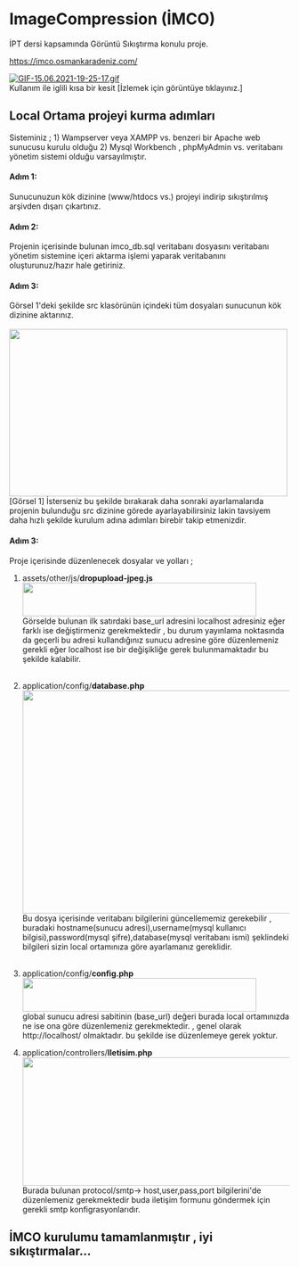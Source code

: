 # ImageCompression (İMCO)
İPT dersi kapsamında Görüntü Sıkıştırma konulu proje.

https://imco.osmankaradeniz.com/

<a href="https://gifyu.com/image/1TPq" target="_blank"><img src="https://s6.gifyu.com/images/GIF-15.06.2021-19-25-17.md.gif" alt="GIF-15.06.2021-19-25-17.gif" border="0" /></a>
<br/>
Kullanım ile iglili kısa bir kesit [İzlemek için görüntüye tıklayınız.]

<h2>Local Ortama projeyi kurma adımları</h2>

<p>
  Sisteminiz ;
  1) Wampserver veya XAMPP vs. benzeri bir Apache web sunucusu kurulu olduğu
  2) Mysql Workbench , phpMyAdmin vs. veritabanı yönetim sistemi olduğu
  varsayılmıştır.
  <p>
    
 
<h4>Adım 1: </h4> 
Sunucunuzun kök dizinine (www/htdocs vs.)  projeyi indirip sıkıştırılmış arşivden dışarı çıkartınız.

<h4>Adım 2: </h4> 
Projenin içerisinde bulunan imco_db.sql veritabanı dosyasını veritabanı yönetim sistemine içeri aktarma işlemi yaparak veritabanını oluşturunuz/hazır hale getiriniz.

<h4>Adım 3: </h4> 
Görsel 1'deki şekilde src klasörünün içindeki tüm dosyaları sunucunun kök dizinine aktarınız. <br><br>
<img width=500 height=300 src="https://user-images.githubusercontent.com/59146912/122083762-d0521580-ce09-11eb-9fe7-5cb4c6f64f42.png" />
[Görsel 1]
İsterseniz bu şekilde bırakarak daha sonraki ayarlamalarıda projenin bulunduğu src dizinine görede ayarlayabilirsiniz lakin tavsiyem daha hızlı şekilde kurulum adına adımları birebir takip etmenizdir.

<h4>Adım 3: </h4> 
Proje içerisinde düzenlenecek dosyalar ve yolları ;<br>

  1)  assets/other/js/<b>dropupload-jpeg.js</b> <br>
         <img width=420 height=60 src="https://user-images.githubusercontent.com/59146912/122084849-db597580-ce0a-11eb-87fa-0c3dc00b191d.png" /><br>
  Görselde bulunan ilk satırdaki base_url adresini localhost adresiniz eğer farklı ise değiştirmeniz gerekmektedir , bu durum yayınlama noktasında da geçerli bu adresi kullandığınız sunucu adresine göre düzenlemeniz gerekli eğer localhost ise bir değişikliğe gerek bulunmamaktadır bu şekilde kalabilir.
<br><br>
 2)  application/config/<b>database.php</b><br>
  <img width=500 height=400 src="https://user-images.githubusercontent.com/59146912/122085506-718d9b80-ce0b-11eb-9a26-15aeace47ab3.png" /><br>
Bu dosya içerisinde veritabanı bilgilerini güncellememiz gerekebilir , buradaki hostname(sunucu adresi),username(mysql kullanıcı bilgisi),password(mysql şifre),database(mysql veritabanı ismi) şeklindeki bilgileri sizin local ortamınıza göre ayarlamanız gereklidir.
<br><br>
3)  application/config/<b>config.php</b><br>
     <img width=420 height=60 src="https://user-images.githubusercontent.com/59146912/122086087-0e503900-ce0c-11eb-855c-07de68ed5ef6.png" /><br>
     global sunucu adresi sabitinin (base_url) değeri burada local ortamınızda ne ise ona göre düzenlemeniz gerekmektedir. , genel olarak http://localhost/ olmaktadır. bu şekilde ise düzenlemeye gerek yoktur.<br>
 
 4)  application/controllers/<b>Iletisim.php</b><br>
     <img width=1000 height=230 src="https://user-images.githubusercontent.com/59146912/122086599-861e6380-ce0c-11eb-9b70-c1282c346838.png" /><br>
     Burada bulunan  protocol/smtp-> host,user,pass,port bilgilerini'de düzenlemeniz gerekmektedir buda iletişim formunu göndermek için gerekli 
     smtp konfigrasyonlarıdır.
     
     
<h2>İMCO kurulumu tamamlanmıştır , iyi sıkıştırmalar...</h2> 
 



